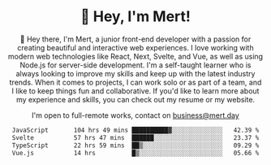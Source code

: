 <div align="center">
  <h1 align="center">👋 Hey, I'm Mert! </h1>
<p>
 🎉 Hey there, I'm Mert, a junior front-end developer with a passion for creating beautiful and interactive web experiences. I love working with modern web technologies like React, Next, Svelte, and Vue, as well as using Node.js for server-side development. I'm a self-taught learner who is always looking to improve my skills and keep up with the latest industry trends. When it comes to projects, I can work solo or as part of a team, and I like to keep things fun and collaborative. If you'd like to learn more about my experience and skills, you can check out my resume or my website.
</p>

  I'm open to full-remote works, contact on [business@mert.day](mailto:business@mert.day) 
  
<!--START_SECTION:waka-->

```txt
JavaScript       104 hrs 49 mins ██████████▓░░░░░░░░░░░░░░   42.39 %
Svelte           57 hrs 47 mins  ██████░░░░░░░░░░░░░░░░░░░   23.37 %
TypeScript       22 hrs 59 mins  ██▒░░░░░░░░░░░░░░░░░░░░░░   09.29 %
Vue.js           14 hrs          █▒░░░░░░░░░░░░░░░░░░░░░░░   05.66 %
```

<!--END_SECTION:waka-->

